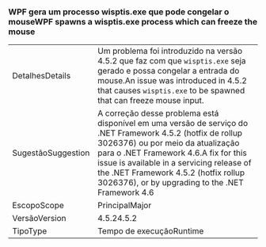 ### <a name="wpf-spawns-a-wisptisexe-process-which-can-freeze-the-mouse"></a><span data-ttu-id="50b7c-101">WPF gera um processo wisptis.exe que pode congelar o mouse</span><span class="sxs-lookup"><span data-stu-id="50b7c-101">WPF spawns a wisptis.exe process which can freeze the mouse</span></span>

|   |   |
|---|---|
|<span data-ttu-id="50b7c-102">Detalhes</span><span class="sxs-lookup"><span data-stu-id="50b7c-102">Details</span></span>|<span data-ttu-id="50b7c-103">Um problema foi introduzido na versão 4.5.2 que faz com que <code>wisptis.exe</code> seja gerado e possa congelar a entrada do mouse.</span><span class="sxs-lookup"><span data-stu-id="50b7c-103">An issue was introduced in 4.5.2 that causes <code>wisptis.exe</code> to be spawned that can freeze mouse input.</span></span>|
|<span data-ttu-id="50b7c-104">Sugestão</span><span class="sxs-lookup"><span data-stu-id="50b7c-104">Suggestion</span></span>|<span data-ttu-id="50b7c-105">A correção desse problema está disponível em uma versão de serviço do .NET Framework 4.5.2 (hotfix de rollup 3026376) ou por meio da atualização para o .NET Framework 4.6.</span><span class="sxs-lookup"><span data-stu-id="50b7c-105">A fix for this issue is available in a servicing release of the .NET Framework 4.5.2 (hotfix rollup 3026376), or by upgrading to the .NET Framework 4.6</span></span>|
|<span data-ttu-id="50b7c-106">Escopo</span><span class="sxs-lookup"><span data-stu-id="50b7c-106">Scope</span></span>|<span data-ttu-id="50b7c-107">Principal</span><span class="sxs-lookup"><span data-stu-id="50b7c-107">Major</span></span>|
|<span data-ttu-id="50b7c-108">Versão</span><span class="sxs-lookup"><span data-stu-id="50b7c-108">Version</span></span>|<span data-ttu-id="50b7c-109">4.5.2</span><span class="sxs-lookup"><span data-stu-id="50b7c-109">4.5.2</span></span>|
|<span data-ttu-id="50b7c-110">Tipo</span><span class="sxs-lookup"><span data-stu-id="50b7c-110">Type</span></span>|<span data-ttu-id="50b7c-111">Tempo de execução</span><span class="sxs-lookup"><span data-stu-id="50b7c-111">Runtime</span></span>|

